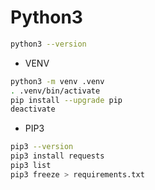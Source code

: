# Python3 

```bash
python3 --version
```

- VENV
```bash
python3 -m venv .venv
. .venv/bin/activate
pip install --upgrade pip
deactivate
```


- PIP3
```bash
pip3 --version
pip3 install requests
pip3 list
pip3 freeze > requirements.txt  
```
